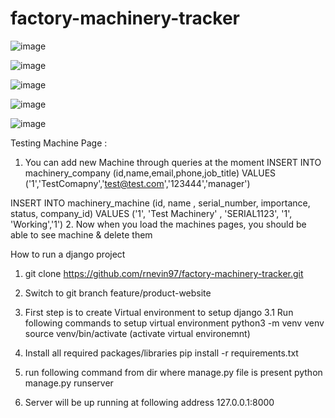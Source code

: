# factory-machinery-tracker

![image](https://github.com/user-attachments/assets/11ba8bd1-d6d7-4858-a0e1-2a812790007b)

![image](https://github.com/user-attachments/assets/6a3094b8-ba5f-419e-87a2-1be8aa65ad8c)

![image](https://github.com/user-attachments/assets/21db995a-2d06-4064-9a4d-a970583fd534)

![image](https://github.com/user-attachments/assets/df01fee6-2174-4dfb-a237-5a5ce1c5898c)

![image](https://github.com/user-attachments/assets/1e0ab332-56a6-41ed-b354-47cf0668fd99)


Testing Machine Page :
1. You can add new Machine through queries at the moment
INSERT INTO machinery_company (id,name,email,phone,job_title) VALUES ('1','TestComapny','test@test.com','123444','manager')

INSERT INTO machinery_machine (id, name , serial_number, importance, status, company_id) VALUES ('1', 'Test Machinery' , 'SERIAL1123', '1', 'Working','1')
2. Now when you load the machines pages, you should be able to see machine & delete them




How to run a django project

1. git clone https://github.com/rnevin97/factory-machinery-tracker.git

2. Switch to git branch feature/product-website

3. First step is to create Virtual environment to setup django
    3.1  Run following commands to setup virtual environment
         python3 -m venv venv
         source venv/bin/activate (activate virtual environemnt)

4. Install all required packages/libraries
    pip install -r requirements.txt

5. run following command from dir where manage.py file is present
    python manage.py runserver

6. Server will be up running at following address 127.0.0.1:8000
